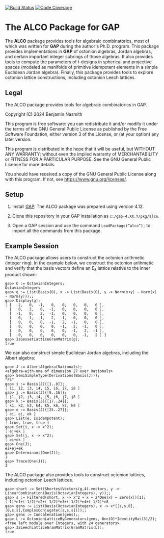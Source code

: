 [![Build Status](https://github.com/BNasmith/alco/workflows/CI/badge.svg?branch=main)](https://github.com/BNasmith/alco/actions?query=workflow%3ACI+branch%3Amain)
[![Code Coverage](https://codecov.io/github/BNasmith/alco/coverage.svg?branch=main&token=)](https://codecov.io/gh/BNasmith/alco)

# The ALCO Package for GAP

The **ALCO** package provides tools for algebraic combinatorics, most of which was written for **GAP** during the author's Ph.D. program. This package provides implementations in **GAP** of octonion algebras, Jordan algebras, and certain important integer subrings of those algebras. It also provides tools to compute the parameters of t-designs in spherical and projective spaces (modeled as manifolds of primitive idempotent elements in a simple Euclidean Jordan algebra). Finally, this package provides tools to explore octonion lattice constructions, including octonion Leech lattices. 

## Legal

The ALCO package provides tools for algebraic combinatorics in GAP. 

Copyright (C) 2024 Benjamin Nasmith

This program is free software: you can redistribute it and/or modify
it under the terms of the GNU General Public License as published by
the Free Software Foundation, either version 3 of the License, or
(at your option) any later version.

This program is distributed in the hope that it will be useful,
but WITHOUT ANY WARRANTY; without even the implied warranty of
MERCHANTABILITY or FITNESS FOR A PARTICULAR PURPOSE.  See the
GNU General Public License for more details.

You should have received a copy of the GNU General Public License
along with this program.  If not, see <https://www.gnu.org/licenses/>.

## Setup

1. Install [GAP](https://www.gap-system.org/Download/). The ALCO package was prepared using version 4.12. 
 
2. Clone this repository in your GAP installation as `c:/gap-4.XX.Y/pkg/alco`.

3. Open a GAP session and use the command `LoadPackage(“alco”);`  to import all the commands from this package.

## Example Session

The ALCO package allows users to construct the octonion arithmetic (integer ring). 
In the example below, we construct the octonion arithmetic and verify that the 
basis vectors define an $E_8$ lattice relative to the inner product shown:

```
gap> O := OctavianIntegers;
OctavianIntegers
gap> g := List(Basis(O), x -> List(Basis(O), y -> Norm(x+y) - Norm(x) - Norm(y)));;
gap> Display(g);
[ [   2,   0,  -1,   0,   0,   0,   0,   0 ],
  [   0,   2,   0,  -1,   0,   0,   0,   0 ],
  [  -1,   0,   2,  -1,   0,   0,   0,   0 ],
  [   0,  -1,  -1,   2,  -1,   0,   0,   0 ],
  [   0,   0,   0,  -1,   2,  -1,   0,   0 ],
  [   0,   0,   0,   0,  -1,   2,  -1,   0 ],
  [   0,   0,   0,   0,   0,  -1,   2,  -1 ],
  [   0,   0,   0,   0,   0,   0,  -1,   2 ] ]
gap> IsGossetLatticeGramMatrix(g);
true
```
      
We can also construct simple Euclidean Jordan algebras, including the Albert
algebra:

```
gap> J := AlbertAlgebra(Rationals);
<algebra-with-one of dimension 27 over Rationals>
gap> SemiSimpleType(Derivations(Basis(J)));
"F4"
gap> i := Basis(J){[1..8]};
[ i1, i2, i3, i4, i5, i6, i7, i8 ]
gap> j := Basis(J){[9..16]};
[ j1, j2, j3, j4, j5, j6, j7, j8 ]
gap> k := Basis(J){[17..24]};
[ k1, k2, k3, k4, k5, k6, k7, k8 ]
gap> e := Basis(J){[25..27]};
[ ei, ej, ek ]
gap> List(e, IsIdempotent);
[ true, true, true ]
gap> Set(i, x -> x^2);
[ ej+ek ]
gap> Set(j, x -> x^2);
[ ei+ek ]
gap> One(J);
ei+ej+ek
gap> Determinant(One(J));
1
gap> Trace(One(J));
3  
```

The ALCO package also provides tools to construct octonion lattices, including 
octonion Leech lattices.

```
gap> short := Set(ShortestVectors(g,4).vectors, y -> LinearCombination(Basis(OctavianIntegers), y));;
gap> s := Filtered(short, x -> x^2 + x + 2*One(x) = Zero(x))[1];
(-1)*e1+(-1/2)*e2+(-1/2)*e3+(-1/2)*e4+(-1/2)*e8
gap> gens := List(Basis(OctavianIntegers), x -> x*[[s,s,0],[0,s,s],ComplexConjugate([s,s,s])]);;
gap> gens := Concatenation(gens);; 
gap> L := OctonionLatticeByGenerators(gens, One(O)*IdentityMat(3)/2);
<free left module over Integers, with 24 generators>
gap> IsLeechLatticeGramMatrix(GramMatrix(L));
true
```